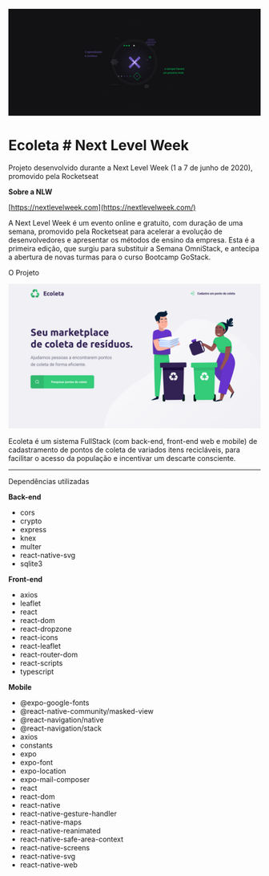 ![topo.jpg](topo.jpg)

# Ecoleta # Next Level Week

Projeto desenvolvido durante a Next Level Week (1 a 7 de junho de 2020), promovido pela Rocketseat 

**Sobre a NLW** 

[https://nextlevelweek.com](https://nextlevelweek.com/)

A Next Level Week é um evento online e gratuito, com duração de uma semana, promovido pela Rocketseat para acelerar a evolução de desenvolvedores e apresentar os métodos de ensino da empresa. Esta é a primeira edição, que surgiu para substituir a Semana OmniStack, e antecipa a abertura de novas turmas para o curso Bootcamp GoStack.

O Projeto

![projeto.png](projeto.png)

Ecoleta é um sistema FullStack (com back-end, front-end web e mobile) de cadastramento de pontos de coleta de variados itens recicláveis, para facilitar o acesso da população e incentivar um descarte consciente.

---

Dependências utilizadas

**Back-end**

- cors
- crypto
- express
- knex
- multer
- react-native-svg
- sqlite3

**Front-end**

- axios
- leaflet
- react
- react-dom
- react-dropzone
- react-icons
- react-leaflet
- react-router-dom
- react-scripts
- typescript

**Mobile**

- @expo-google-fonts
- @react-native-community/masked-view
- @react-navigation/native
- @react-navigation/stack
- axios
- constants
- expo
- expo-font
- expo-location
- expo-mail-composer
- react
- react-dom
- react-native
- react-native-gesture-handler
- react-native-maps
- react-native-reanimated
- react-native-safe-area-context
- react-native-screens
- react-native-svg
- react-native-web
